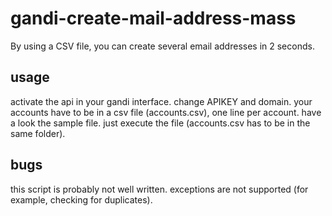 gandi-create-mail-address-mass
==============================

By using a CSV file, you can create several email addresses in 2 seconds.

usage
-----
activate the api in your gandi interface. change APIKEY and domain. 
your accounts have to be in a csv file (accounts.csv), one line per account. have a look the sample file. 
just execute the file (accounts.csv has to be in the same folder).

bugs
----
this script is probably not well written. exceptions are not supported (for example, checking for duplicates). 
